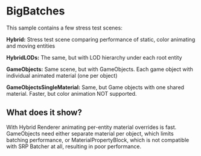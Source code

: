 # BigBatches

This sample contains a few stress test scenes:

**Hybrid:** Stress test scene comparing performance of static, color animating and moving entities

**HybridLODs:** The same, but with LOD hierarchy under each root entity

**GameObjects:** Same scene, but with GameObjects. Each game object with individual animated material (one per object)

**GameObjectsSingleMaterial:** Same, but Game objects with one shared material. Faster, but color animation NOT supported.

## What does it show?

With Hybrid Renderer animating per-entity material overrides is fast. GameObjects need either separate material per object, which limits batching performance, or MaterialPropertyBlock, which is not compatible with SRP Batcher at all, resulting in poor performance.